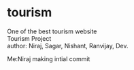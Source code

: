 # tourism
One of the best tourism website
<br> Tourism Project <br>
author: Niraj, Sagar, Nishant, Ranvijay, Dev.

Me:Niraj making intial commit
